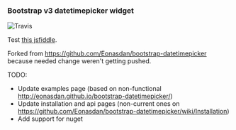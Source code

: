 ### Bootstrap v3 datetimepicker widget
![Travis](https://travis-ci.org/spthorn/ren-datetimepicker.svg?branch=master)

Test [this jsfiddle](http://jsfiddle.net/kmbo576p/).

Forked from https://github.com/Eonasdan/bootstrap-datetimepicker because needed change weren't getting pushed.

TODO:
- Update examples page (based on non-functional http://eonasdan.github.io/bootstrap-datetimepicker/)
- Update installation and api pages (non-current ones on https://github.com/Eonasdan/bootstrap-datetimepicker/wiki/Installation)
- Add support for nuget
